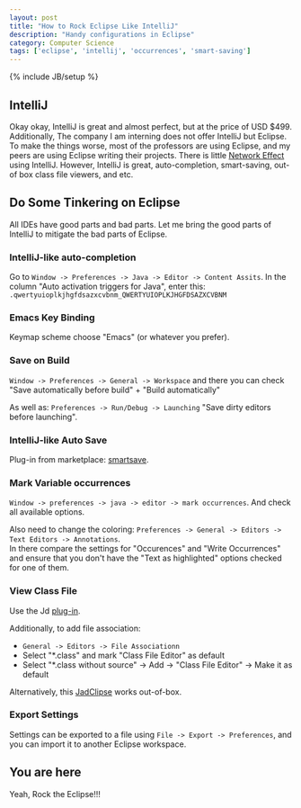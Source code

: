 ```yaml
---
layout: post
title: "How to Rock Eclipse Like IntelliJ"
description: "Handy configurations in Eclipse"
category: Computer Science 
tags: ['eclipse', 'intellij', 'occurrences', 'smart-saving']
---
```

{% include JB/setup %}
## IntelliJ
Okay okay, IntelliJ is great and almost perfect, but at the price of USD $499. Additionally, The company I am interning does not offer IntelliJ but Eclipse. To make the things worse, most of the professors are using Eclipse, and my peers are using Eclipse writing their projects. There is little [Network Effect](http://en.wikipedia.org/wiki/Network_effect) using IntelliJ. However, IntelliJ is great, auto-completion, smart-saving, out-of box class file viewers, and etc. 

## Do Some Tinkering on Eclipse 

All IDEs have good parts and bad parts. Let me bring the good parts of IntelliJ to mitigate the bad parts of Eclipse. 

### IntelliJ-like auto-completion
Go to `Window -> Preferences -> Java -> Editor -> Content Assits`. In the column "Auto activation triggers for Java", enter this: `.qwertyuioplkjhgfdsazxcvbnm_QWERTYUIOPLKJHGFDSAZXCVBNM`

### Emacs Key Binding
Keymap scheme choose "Emacs" (or whatever you prefer).

### Save on Build
`Window -> Preferences -> General -> Workspace` and there you can check "Save automatically before build" + "Build automatically"  

As well as: `Preferences -> Run/Debug -> Launching` "Save dirty editors before launching".

### IntelliJ-like Auto Save
Plug-in from marketplace: [smartsave](http://marketplace.eclipse.org/content/smart-save#.U1Nle_mSz0B).

### Mark Variable occurrences
`Window -> preferences -> java -> editor -> mark occurrences`. And check all available options.  

Also need to change the coloring: `Preferences -> General -> Editors -> Text Editors -> Annotations`.  
In there compare the settings for "Occurences" and "Write Occurrences" and ensure that you don't have the "Text as highlighted" options checked for one of them. 

### View Class File 
Use the Jd [plug-in](http://jd.benow.ca/#jd-eclipse).

Additionally, to add file association: 

* `General -> Editors -> File Associationn`  
* Select "*.class" and mark "Class File Editor" as default  
* Select "*.class without source" -> Add -> "Class File Editor" -> Make it as default  

Alternatively, this [JadClipse](http://sourceforge.net/projects/jadclipse/) works out-of-box.
### Export Settings
Settings can be exported to a file using `File -> Export -> Preferences`, and you can import it to another Eclipse workspace.

## You are here
Yeah, Rock the Eclipse!!!